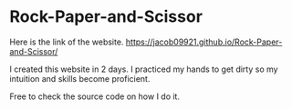 # Rock-Paper-and-Scissor
Here is the link of the website. https://jacob09921.github.io/Rock-Paper-and-Scissor/

I created this website in 2 days. I practiced my hands to get dirty so my intuition and skills become proficient.

Free to check the source code on how I do it.
